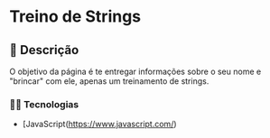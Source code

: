 # Treino de Strings

## 📑 Descrição
O objetivo da página é te entregar informações sobre o seu nome e "brincar" com ele, apenas um treinamento de strings.

### 👨‍💻 Tecnologias
 - [JavaScript(https://www.javascript.com/)
